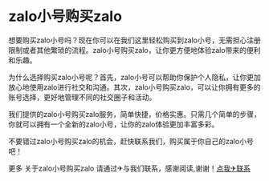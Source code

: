 # zalo小号购买zalo

想要购买zalo小号吗？现在你可以在我们这里轻松购买到zalo小号，无需担心注册限制或者其他繁琐的流程。zalo小号购买zalo，让你更方便地体验zalo带来的便利和乐趣。

为什么选择购买zalo小号呢？首先，zalo小号可以帮助你保护个人隐私，让你更加放心地使用zalo进行社交和沟通。其次，zalo小号购买zalo，可以让你拥有更多的账号选择，更好地管理不同的社交圈子和活动。

我们提供的zalo小号购买zalo服务，简单快捷，价格实惠。只需几个简单的步骤，你就可以拥有一个全新的zalo小号，让你的zalo体验更加丰富多彩。

不要错过zalo小号购买zalo的机会，赶快联系我们，购买属于你自己的zalo小号吧！

更多 关于zalo小号购买zalo 请通过✈与我们联系，感谢阅读,谢谢！[点我✈联系](https://abc.k02.cc)